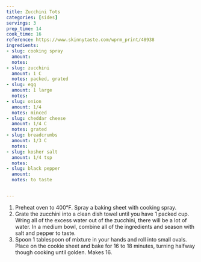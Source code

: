```yaml
---
title: Zucchini Tots
categories: [sides]
servings: 3
prep_time: 14
cook_time: 16
reference: https://www.skinnytaste.com/wprm_print/48938
ingredients:
- slug: cooking spray
  amount:
  notes:
- slug: zucchini
  amount: 1 C
  notes: packed, grated
- slug: egg
  amount: 1 large
  notes:
- slug: onion
  amount: 1/4
  notes: minced
- slug: cheddar cheese
  amount: 1/4 C
  notes: grated
- slug: breadcrumbs
  amount: 1/3 C
  notes:
- slug: kosher salt
  amount: 1/4 tsp
  notes:
- slug: black pepper
  amount:
  notes: to taste


---
```


1. Preheat oven to 400°F.  Spray a baking sheet with cooking spray.
2. Grate the zucchini into a clean dish towel until you have 1 packed cup.  Wring all of the excess water out of the zucchini, there will be a lot of water. In a medium bowl, combine all of the ingredients and season with salt and pepper to taste.
3. Spoon 1 tablespoon of mixture in your hands and roll into small ovals. Place on the cookie sheet and bake for 16 to 18 minutes, turning halfway though cooking until golden. Makes 16.
